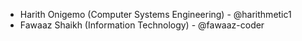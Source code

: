 - Harith Onigemo (Computer Systems Engineering) - @harithmetic1
- Fawaaz Shaikh (Information Technology) - @fawaaz-coder
